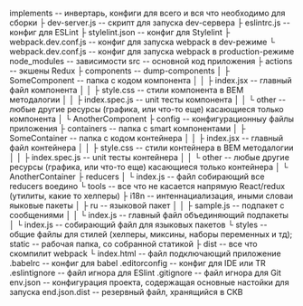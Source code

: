 implements -- инвертарь, конфиги для всего и вся что необходимо для сборки
 ├ dev-server.js -- скрипт для запуска dev-сервера
 ├ eslintrc.js -- конфиг для ESLint
 ├ stylelint.json -- конфиг для Stylelint
 ├ webpack.dev.conf.js -- конфиг для запуска webpack в dev-режиме
 └ webpack.dev.conf.js -- конфиг для запуска webpack в production-режиме
node_modules -- зависимости
src -- основной код приложения
 ├ actions -- экшены Redux
 ├ components -- dump-components
 │ ├ SomeComponent -- папка с кодом компонента
 │ │ ├ index.jsx -- главный файл компонента
 │ │ ├ style.css -- стили компонента в BEM методалогии
 │ │ ├ index.spec.js -- unit тесты компонента
 │ │ └ other -- любые другие ресурсы (графика, или что-то еще) касающиеся только компонента
 │ └ AnotherComponent
 ├ config -- конфигурационныу файлы приложения
 ├ containers -- папка с smart компонентами
 │ ├ SomeContainer -- папка с кодом контейнера
 │ │ ├ index.jsx -- главный файл контейнера
 │ │ ├ style.css -- стили контейнера в BEM методалогии
 │ │ ├ index.spec.js -- unit тесты контейнера
 │ │ └ other -- любые другие ресурсы (графика, или что-то еще) касающиеся только контейнера
 │ └ AnotherContainer
 ├ reducers
 │ └ index.js -- файл собирающий все reducers воедино
 └ tools -- все что не касается напрямую React/redux (утилиты, какие то хелперы)
   ├ i18n -- интеннациализация, иными словаи яыковые пакеты
   │ ├ ru -- языковой пакет
   │ │ ├ sample.js -- подпакет с сообщениями
   │ │ └ index.js -- главный файл объединяющий подпакеты
   │ └ index.js -- собирающий файл для языковых пакетов
   └ styles -- общие файлы для стилей (хелперы, миксины, наборы переменных и тд);
static -- рабочая папка, со собранной статикой
 ├ dist -- все что скомпилит webpack
 └ index.html -- файл подключающий приложение
.babelrc -- конфиг для babel
.editorconfig -- конфиг для IDE или TR
.eslintignore -- файл игнора для ESlint
.gitignore -- файл игнора для Git
env.json -- конфигурация проекта, содержащая основные настойки для запуска
end.json.dist -- резервный файл, хранящийся в СКВ

